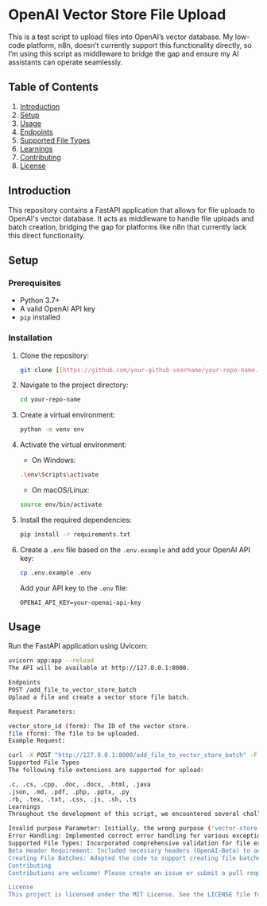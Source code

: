 # OpenAI Vector Store File Upload

This is a test script to upload files into OpenAI’s vector database. My low-code platform, n8n, doesn’t currently support this functionality directly, so I’m using this script as middleware to bridge the gap and ensure my AI assistants can operate seamlessly.

## Table of Contents
1. [Introduction](#introduction)
2. [Setup](#setup)
3. [Usage](#usage)
4. [Endpoints](#endpoints)
5. [Supported File Types](#supported-file-types)
6. [Learnings](#learnings)
7. [Contributing](#contributing)
8. [License](#license)

## Introduction

This repository contains a FastAPI application that allows for file uploads to OpenAI's vector database. It acts as middleware to handle file uploads and batch creation, bridging the gap for platforms like n8n that currently lack this direct functionality.

## Setup

### Prerequisites
- Python 3.7+
- A valid OpenAI API key
- `pip` installed

### Installation

1. Clone the repository:
    ```sh
    git clone [[https://github.com/your-github-username/your-repo-name.git](https://github.com/wukimidaire/vector_file_upload_api/)](https://github.com/wukimidaire/vector_file_upload_api/)
    ```

2. Navigate to the project directory:
    ```sh
    cd your-repo-name
    ```
   
3. Create a virtual environment:
    ```sh
    python -m venv env
    ```

4. Activate the virtual environment:

    - On Windows:
    ```sh
    .\env\Scripts\activate
    ```
    - On macOS/Linux:
    ```sh
    source env/bin/activate
    ```

5. Install the required dependencies:
    ```sh
    pip install -r requirements.txt
    ```

6. Create a `.env` file based on the `.env.example` and add your OpenAI API key:
    ```sh
    cp .env.example .env
    ```
    Add your API key to the `.env` file:
    ```
    OPENAI_API_KEY=your-openai-api-key
    ```

## Usage

Run the FastAPI application using Uvicorn:
```sh
uvicorn app:app --reload
The API will be available at http://127.0.0.1:8000.

Endpoints
POST /add_file_to_vector_store_batch
Upload a file and create a vector store file batch.

Request Parameters:

vector_store_id (form): The ID of the vector store.
file (form): The file to be uploaded.
Example Request:

curl -X POST "http://127.0.0.1:8000/add_file_to_vector_store_batch" -F "vector_store_id=your vector store id" -F "file=@path/to/your/file"
Supported File Types
The following file extensions are supported for upload:

.c, .cs, .cpp, .doc, .docx, .html, .java
.json, .md, .pdf, .php, .pptx, .py
.rb, .tex, .txt, .css, .js, .sh, .ts
Learnings
Throughout the development of this script, we encountered several challenges and resolved them as follows:

Invalid purpose Parameter: Initially, the wrong purpose ('vector-store') was used for file uploads. It was corrected to 'user_data'.
Error Handling: Implemented correct error handling for various exceptions, including incorrect API calls and unsupported file types.
Supported File Types: Incorporated comprehensive validation for file extensions based on OpenAI's supported file types.
Beta Header Requirement: Included necessary headers (OpenAI-Beta) to access specific OpenAI API functionalities.
Creating File Batches: Adapted the code to support creating file batches using the correct API endpoints and parameters.
Contributing
Contributions are welcome! Please create an issue or submit a pull request with your changes.

License
This project is licensed under the MIT License. See the LICENSE file for more details.
